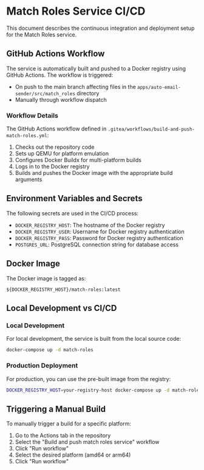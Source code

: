# Match Roles Service CI/CD

This document describes the continuous integration and deployment setup for the Match Roles service.

## GitHub Actions Workflow

The service is automatically built and pushed to a Docker registry using GitHub Actions. The workflow is triggered:

- On push to the main branch affecting files in the `apps/auto-email-sender/src/match_roles` directory
- Manually through workflow dispatch

### Workflow Details

The GitHub Actions workflow defined in `.gitea/workflows/build-and-push-match-roles.yml`:

1. Checks out the repository code
2. Sets up QEMU for platform emulation
3. Configures Docker Buildx for multi-platform builds
4. Logs in to the Docker registry
5. Builds and pushes the Docker image with the appropriate build arguments

## Environment Variables and Secrets

The following secrets are used in the CI/CD process:

- `DOCKER_REGISTRY_HOST`: The hostname of the Docker registry
- `DOCKER_REGISTRY_USER`: Username for Docker registry authentication
- `DOCKER_REGISTRY_PASS`: Password for Docker registry authentication
- `POSTGRES_URL`: PostgreSQL connection string for database access

## Docker Image

The Docker image is tagged as:

```
${DOCKER_REGISTRY_HOST}/match-roles:latest
```

## Local Development vs CI/CD

### Local Development

For local development, the service is built from the local source code:

```bash
docker-compose up -d match-roles
```

### Production Deployment

For production, you can use the pre-built image from the registry:

```bash
DOCKER_REGISTRY_HOST=your-registry-host docker-compose up -d match-roles
```

## Triggering a Manual Build

To manually trigger a build for a specific platform:

1. Go to the Actions tab in the repository
2. Select the "Build and push match roles service" workflow
3. Click "Run workflow"
4. Select the desired platform (amd64 or arm64)
5. Click "Run workflow"
